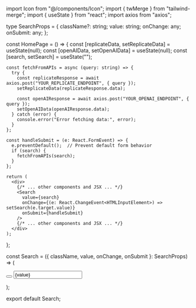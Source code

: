import Icon from "@/components/Icon";
import { twMerge } from "tailwind-merge";
import { useState } from "react";
import axios from "axios";

type SearchProps = {
    className?: string;
    value: string;
    onChange: any;
    onSubmit: any;
};

const HomePage = () => {
    const [replicateData, setReplicateData] = useState<any>(null);
    const [openAIData, setOpenAIData] = useState<any>(null);
    const [search, setSearch] = useState<string>("");

    const fetchFromAPIs = async (query: string) => {
      try {
        const replicateResponse = await axios.post("YOUR_REPLICATE_ENDPOINT", { query });
        setReplicateData(replicateResponse.data);

        const openAIResponse = await axios.post("YOUR_OPENAI_ENDPOINT", { query });
        setOpenAIData(openAIResponse.data);
      } catch (error) {
        console.error("Error fetching data:", error);
      }
    };

    const handleSubmit = (e: React.FormEvent) => {
      e.preventDefault();  // Prevent default form behavior
      if (search) {
        fetchFromAPIs(search);
      }
    };

    return (
      <div>
        {/* ... other components and JSX ... */}
        <Search 
          value={search} 
          onChange={(e: React.ChangeEvent<HTMLInputElement>) => setSearch(e.target.value)}
          onSubmit={handleSubmit}
        />
        {/* ... other components and JSX ... */}
      </div>
    );
};

const Search = ({ className, value, onChange, onSubmit }: SearchProps) => (

<form
className={twMerge(`relative ${className || ""}`)}
action=""
onSubmit={onSubmit}
>
<button className="group absolute top-3 left-4 text-0" type="submit">
    <Icon
        className="absolute z-1 w-6 h-6 fill-n-4 transition-colors group-hover:fill-primary-4"
        name="search"
    />
</button>
<input
    className="w-full h-12 pl-12 pr-4 bg-transparent border-2 border-n-3 rounded-xl text-base-1 font-semibold text-n-7 transition-colors placeholder:text-n-4 outline-none focus:border-primary-5 dark:text-n-1 dark:border-n-5 dark:focus:border-primary-5"
    type="text"
    name="search"
    placeholder="Search chat"
    value={value}
    onChange={onChange}
    required
/>
</form>

);

export default Search;
